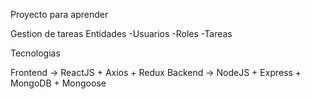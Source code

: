 Proyecto para aprender

Gestion de tareas
Entidades
-Usuarios
-Roles
-Tareas

Tecnologias

Frontend -> ReactJS + Axios + Redux
Backend -> NodeJS + Express + MongoDB + Mongoose

